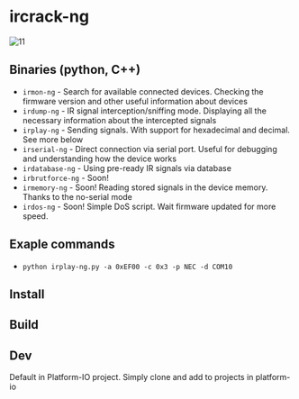 # ircrack-ng

![11](https://github.com/Naster17/ircrack-ng/assets/62520991/7d0313cb-9eb1-4b3e-9d7d-608136b41cf8)

## Binaries (python, C++)
- ```irmon-ng``` - Search for available connected devices. Checking the firmware version and other useful information about devices
- ```irdump-ng``` - IR signal interception/sniffing mode. Displaying all the necessary information about the intercepted signals
- ```irplay-ng``` - Sending signals. With support for hexadecimal and decimal. See more below
- ```irserial-ng``` - Direct connection via serial port. Useful for debugging and understanding how the device works
- ```irdatabase-ng``` - Using pre-ready IR signals via database
- ```irbrutforce-ng``` - Soon!
- ```irmemory-ng``` - Soon! Reading stored signals in the device memory. Thanks to the no-serial mode
- ```irdos-ng``` - Soon! Simple DoS script. Wait firmware updated for more speed.

## Exaple commands
- ```python irplay-ng.py -a 0xEF00 -c 0x3 -p NEC -d COM10```

## Install 

## Build

## Dev
Default in Platform-IO project. Simply clone and add to projects in platform-io
